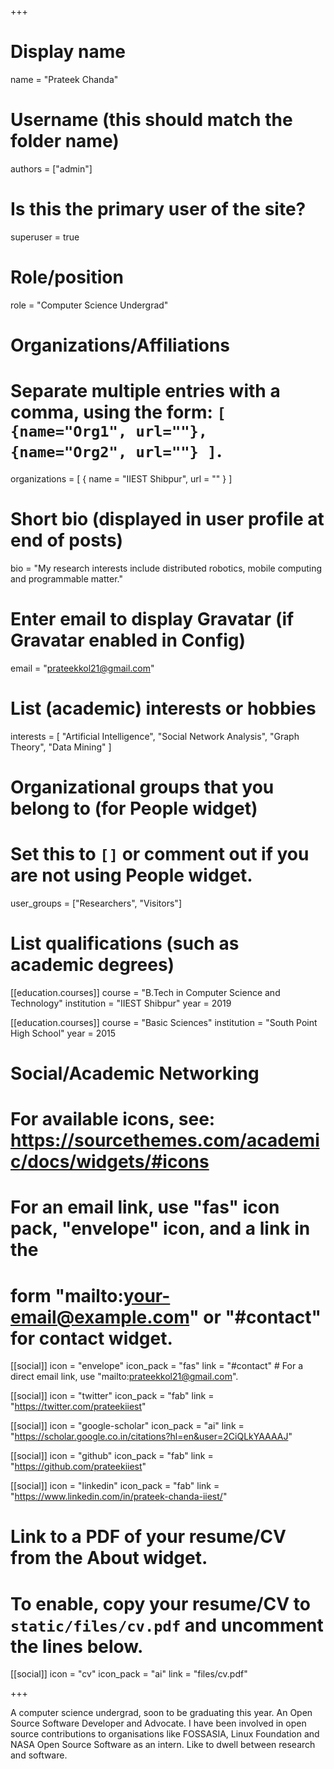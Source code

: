 +++
# Display name
name = "Prateek Chanda"

# Username (this should match the folder name)
authors = ["admin"]

# Is this the primary user of the site?
superuser = true

# Role/position
role = "Computer Science Undergrad"

# Organizations/Affiliations
#   Separate multiple entries with a comma, using the form: `[ {name="Org1", url=""}, {name="Org2", url=""} ]`.
organizations = [ { name = "IIEST Shibpur", url = "" } ]

# Short bio (displayed in user profile at end of posts)
bio = "My research interests include distributed robotics, mobile computing and programmable matter."

# Enter email to display Gravatar (if Gravatar enabled in Config)
email = "prateekkol21@gmail.com"

# List (academic) interests or hobbies
interests = [
  "Artificial Intelligence",
  "Social Network Analysis",
  "Graph Theory",
  "Data Mining"
]

# Organizational groups that you belong to (for People widget)
#   Set this to `[]` or comment out if you are not using People widget.
user_groups = ["Researchers", "Visitors"]

# List qualifications (such as academic degrees)
[[education.courses]]
  course = "B.Tech in Computer Science and Technology"
  institution = "IIEST Shibpur"
  year = 2019
  
[[education.courses]]
  course = "Basic Sciences"
  institution = "South Point High School"
  year = 2015


# Social/Academic Networking
# For available icons, see: https://sourcethemes.com/academic/docs/widgets/#icons
#   For an email link, use "fas" icon pack, "envelope" icon, and a link in the
#   form "mailto:your-email@example.com" or "#contact" for contact widget.

[[social]]
  icon = "envelope"
  icon_pack = "fas"
  link = "#contact"  # For a direct email link, use "mailto:prateekkol21@gmail.com".

[[social]]
  icon = "twitter"
  icon_pack = "fab"
  link = "https://twitter.com/prateekiiest"

[[social]]
  icon = "google-scholar"
  icon_pack = "ai"
  link = "https://scholar.google.co.in/citations?hl=en&user=2CiQLkYAAAAJ"

[[social]]
  icon = "github"
  icon_pack = "fab"
  link = "https://github.com/prateekiiest"
  
  
[[social]]
  icon = "linkedin"
  icon_pack = "fab"
  link = "https://www.linkedin.com/in/prateek-chanda-iiest/"

# Link to a PDF of your resume/CV from the About widget.
# To enable, copy your resume/CV to `static/files/cv.pdf` and uncomment the lines below.
[[social]]
   icon = "cv"
   icon_pack = "ai"
   link = "files/cv.pdf"

+++

A computer science undergrad, soon to be graduating this year. An Open Source Software Developer and Advocate. I have been involved in open source contributions to organisations like FOSSASIA, Linux Foundation and NASA Open Source Software as an intern. Like to dwell between research and software.
